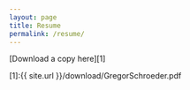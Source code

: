 ```yaml
---
layout: page
title: Resume
permalink: /resume/
---
```


<object data="{{ site.url }}{{ site.baseurl }}/download/GregorSchroeder.pdf" width="1000" height="1000" type="application/pdf"></object>

[Download a copy here][1]

[1]:{{ site.url }}/download/GregorSchroeder.pdf
